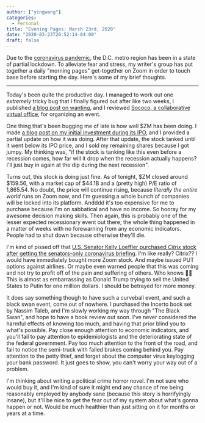 ```yaml
---
author: ["yingwang"]
categories:
  - Personal
title: "Evening Pages: March 23rd, 2020"
date: "2020-03-23T20:52:14-04:00"
draft: false
---
```


Due to the [coronavirus
pandemic](https://en.wikipedia.org/wiki/2019-20_coronavirus_pandemic), the D.C.
metro region has been in a state of partial lockdown. To alleviate fear and
stress, my writer's group has put together a daily "morning pages" get-together
on Zoom in order to touch base before starting the day. Here's some of my brief
thoughts.

---

Today's been quite the productive day. I managed to work out one _extremely_
tricky bug that I finally figured out after like two weeks, I published [a blog
post on wanting](/posts/2020/03/23/wanted), and I reviewed [Sococo, a
collaborative virtual office](https://www.sococo.com/), for organizing an event.

One thing that's been bugging me of late is how well \$ZM has been doing. I made
[a blog post on my initial investment during its
IPO](/posts/2019/04/18/investing_zm_and_ipos/), and I provided a partial update
on how it was doing. After that update, the stock tanked until it went below its
IPO price, and I sold my remaining shares because I got jumpy. My thinking was,
"if the stock is tanking like this even before a recession comes, how far will
it drop when the recession actually happens? I'll just buy in again at the dip
during the next recession".

Turns out, this stock is doing just fine. As of tonight, \$ZM closed around
\$159.56, with a market cap of \$44.1B and a (pretty high) P/E ratio of
1,865.54. No doubt, the price will continue rising, because _literally the
entire world_ runs on Zoom now, and I'm guessing a whole bunch of companies will
be locked into its platform. Andddd it's too expensive for me to purchase
because I'm on sabbatical and have no income. So hooray for my awesome decision
making skills. Then again, this is probably one of the lesser expected
recessionary event out there; the whole thing happened in a matter of weeks with
no forewarning from any economic indicators. People had to shut down because
otherwise they'll die.

I'm kind of pissed off that [U.S. Senator Kelly Loeffler purchased _Citrix_
stock after getting the senators-only coronavirus
briefing](https://www.thedailybeast.com/sen-kelly-loeffler-dumped-millions-in-stock-after-coronavirus-briefing).
I'm like really? Citrix?? I would have immediately bought more Zoom stock. And
maybe issued PUT options against airlines. Or maybe even warned people that this
was coming and not try to profit off of the pain and suffering of others. Who
knows :man_shrugging: This is almost as embarrassing as Donald Trump trying to
sell the United States to Putin for one million dollars. I should be betrayed
for more money.

It does say something though to have such a curveball event, and such a black
swan event, come out of nowhere. I purchased the Incerto book set by Nassim
Taleb, and I'm slowly working my way through "The Black Swan", and hope to have
a book review out soon. I've never considered the harmful effects of knowing too
much, and having that prior blind you to what's possible. Pay close enough
attention to economic indicators, and you'll fail to pay attention to
epidemiologists and the deteriorating state of the federal government. Pay too
much attention to the front of the road, and fail to notice the semi-truck with
failed brakes coming behind you. Pay attention to the petty thief, and forget
about the computer virus keylogging your bank password. It just goes to show,
you can't worry your way out of a problem.

I'm thinking about writing a political crime horror novel. I'm not sure who
would buy it, and I'm kind of sure it might end any chance of me being
reasonably employed by anybody sane (because this story is horrifyingly insane),
but it'll be nice to get the fear out of my system about what's gonna happen or
not. Would be much healthier than just sitting on it for months or years at a
time.
